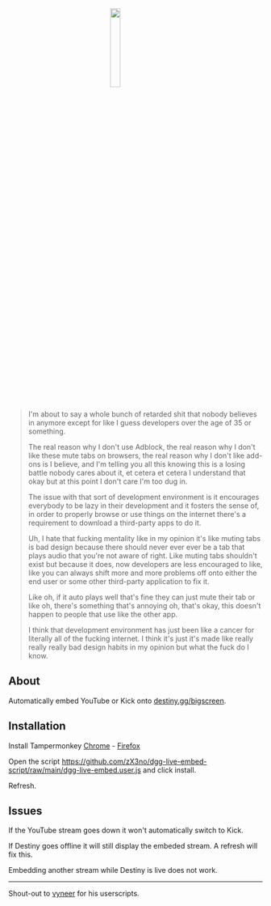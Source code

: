 <img src="https://i.imgur.com/W5QaEKs.jpg" style="width: 20%; display: block; margin-left: auto; margin-right: auto;" />

>

> I'm about to say a whole bunch of
> retarded shit that nobody believes in
> anymore except for like I guess
> developers over the age of 35 or something.
>
> The real reason why I don't use Adblock,
> the real reason why I don't like these mute tabs on browsers,
> the real reason why I don't like add-ons is
> I believe, and I'm telling you all
> this knowing this is a losing battle
> nobody cares about it, et cetera et
> cetera I understand that okay but at
> this point I don't care I'm too dug in.
>
> The issue with that sort of
> development environment is it encourages
> everybody to be lazy in their
> development and it fosters the sense of,
> in order to properly browse or use
> things on the internet there's a
> requirement to download a third-party
> apps to do it.
>
> Uh, I hate that fucking
> mentality like in my opinion it's like
> muting tabs is bad design because there
> should never ever ever be a tab that
> plays audio that you're not aware of
> right.
> Like muting tabs shouldn't
> exist but because it does, now developers
> are less encouraged to like,
> like you can always shift more and more problems
> off onto either the end user or some other
> third-party application to fix it.
>
> Like oh, if it auto plays well that's
> fine they can just mute their tab or
> like oh, there's something that's
> annoying oh, that's okay, this doesn't
> happen to people that use like the other
> app.
>
> I think that development environment has just
> been like a cancer for literally all of the
> fucking internet.
> I think it's just it's made like
> really really really bad
> design habits in my opinion but what the
> fuck do I know.

## About

Automatically embed YouTube or Kick onto [destiny.gg/bigscreen](https://www.destiny.gg/bigscreen).

## Installation

Install Tampermonkey
[Chrome](https://chrome.google.com/webstore/detail/tampermonkey/dhdgffkkebhmkfjojejmpbldmpobfkfo) - [Firefox](https://addons.mozilla.org/en-US/firefox/addon/tampermonkey/)

Open the script https://github.com/zX3no/dgg-live-embed-script/raw/main/dgg-live-embed.user.js and click install.

Refresh.

## Issues

If the YouTube stream goes down it won't automatically switch to Kick.

If Destiny goes offline it will still display the embeded stream. A refresh will fix this.

Embedding another stream while Destiny is live does not work.

---

Shout-out to [vyneer](https://github.com/vyneer) for his userscripts.

